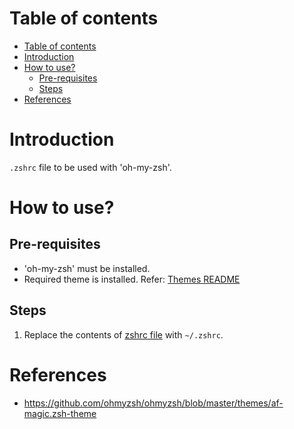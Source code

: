 # Table of contents
- [Table of contents](#table-of-contents)
- [Introduction](#introduction)
- [How to use?](#how-to-use)
  - [Pre-requisites](#pre-requisites)
  - [Steps](#steps)
- [References](#references)
  
# Introduction

`.zshrc` file to be used with 'oh-my-zsh'.

# How to use?

## Pre-requisites

- 'oh-my-zsh' must be installed.
- Required theme is installed. Refer: [Themes README](themes/README.md)

## Steps

1. Replace the contents of [zshrc file](.zshrc) with `~/.zshrc`.

# References

- https://github.com/ohmyzsh/ohmyzsh/blob/master/themes/af-magic.zsh-theme